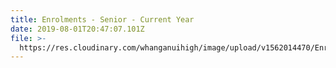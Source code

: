 ```yaml
---
title: Enrolments - Senior - Current Year
date: 2019-08-01T20:47:07.101Z
file: >-
  https://res.cloudinary.com/whanganuihigh/image/upload/v1562014470/Enrolment%20Applications/2019_Year_11_12_13_Enrolment_Application_Form_-_Whanganui_High_School.pdf
---
```


